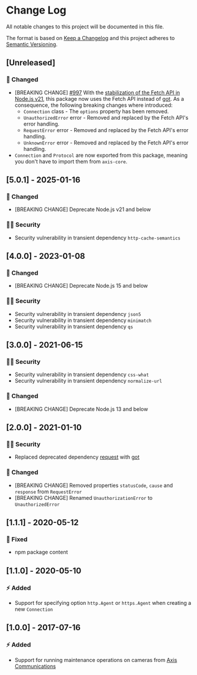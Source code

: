 # Change Log

All notable changes to this project will be documented in this file.

The format is based on [Keep a Changelog](http://keepachangelog.com/) and this project adheres to [Semantic Versioning](http://semver.org/).

## [Unreleased]

### :syringe: Changed

- [BREAKING CHANGE] [#997](https://github.com/FantasticFiasco/axis-js/pull/997) With the [stabilization of the Fetch API in Node.js v21](https://nodejs.org/docs/latest-v21.x/api/globals.html#fetch), this package now uses the Fetch API instead of [got](https://github.com/sindresorhus/got). As a consequence, the following breaking changes where introduced:
  - `Connection` class - The `options` property has been removed.
  - `UnauthorizedError` error - Removed and replaced by the Fetch API's error handling.
  - `RequestError` error - Removed and replaced by the Fetch API's error handling.
  - `UnknownError` error - Removed and replaced by the Fetch API's error handling.
- `Connection` and `Protocol` are now exported from this package, meaning you don't have to import them from `axis-core`.

## [5.0.1] - 2025-01-16

### :syringe: Changed

- [BREAKING CHANGE] Deprecate Node.js v21 and below

### :policeman: Security

- Security vulnerability in transient dependency `http-cache-semantics`

## [4.0.0] - 2023-01-08

### :syringe: Changed

- [BREAKING CHANGE] Deprecate Node.js 15 and below

### :policeman: Security

- Security vulnerability in transient dependency `json5`
- Security vulnerability in transient dependency `minimatch`
- Security vulnerability in transient dependency `qs`

## [3.0.0] - 2021-06-15

### :policeman: Security

- Security vulnerability in transient dependency `css-what`
- Security vulnerability in transient dependency `normalize-url`

### :dizzy: Changed

- [BREAKING CHANGE] Deprecate Node.js 13 and below

## [2.0.0] - 2021-01-10

### :policeman: Security

- Replaced deprecated dependency [request](https://github.com/request/request) with [got](https://github.com/sindresorhus/got)

### :dizzy: Changed

- [BREAKING CHANGE] Removed properties `statusCode`, `cause` and `response` from `RequestError`
- [BREAKING CHANGE] Renamed `UnauthorizationError` to `UnauthorizedError`

## [1.1.1] - 2020-05-12

### :syringe: Fixed

- npm package content

## [1.1.0] - 2020-05-10

### :zap: Added

- Support for specifying option `http.Agent` or `https.Agent` when creating a new `Connection`

## [1.0.0] - 2017-07-16

### :zap: Added

- Support for running maintenance operations on cameras from [Axis Communications](http://www.axis.com/)
